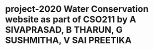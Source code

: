 # project-2020 Water Conservation website as part of CSO211 by A SIVAPRASAD, B THARUN, G SUSHMITHA, V SAI PREETIKA
